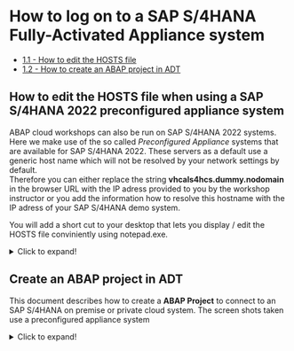 # How to log on to a SAP S/4HANA Fully-Activated Appliance system

- [1.1 - How to edit the HOSTS file](#exercise-11-how-to-find-a-released-api-using-an-abap-repository-tree)
- [1.2 - How to create an ABAP project in ADT](#exercise-12-check-the-documentation-for-i_purchaserequisitiontp)

## How to edit the HOSTS file when using a SAP S/4HANA 2022 preconfigured appliance system

ABAP cloud workshops can also be run on SAP S/4HANA 2022 systems. Here we make use of the so called *Preconfigured Appliance* systems that are available for SAP S/4HANA 2022.
These servers as a default use a generic host name which will not be resolved by your network settings by default.  
Therefore you can either replace the string **vhcals4hcs.dummy.nodomain** in the browser URL with the IP adress provided to you by the workshop instructor or you add the information how to resolve this hostname with the IP adress of your SAP S/4HANA demo system.

You will add a short cut to your desktop that lets you display / edit the HOSTS file conviniently using notepad.exe.   

<details>
 <summary>Click to expand!</summary>

1. Right click on your desktop 
2. Select **New > Shortcut**.

   ![Edit HOSTS](images/100_edit_hosts.png).

3. In the *Create Shortcut* dialogue enter the following string and press **Next**:
   `C:\Windows\System32\notepad.exe C:\Windows\System32\drivers\etc\hosts`. 
   
   ![Edit HOSTS](images/110_edit_hosts.png).
   
4. Provide the shortcut with a meaningful name such as **Edit HOSTS**.

   ![Edit HOSTS](images/120_edit_hosts.png).

5. Right click on the newly created shortcut and select **Run as administrator**.   
 
   ![Edit HOSTS](images/130_edit_hosts.png).

7. Confirm the popup of the User Accesss Control that needs the confirmation that you are OK with notepad being started with administrative rights

8. Enter the following three lines at the bottom of your HOSTS file, where xxx.xxx.xxx.xxx has to be replaced by the IP adress of your SAP S/4HANA preconfigured appliance system.

<pre>
# Customer Workshops Template SAP S/4HANA 2022
xxx.xxx.xxx.xxx vhcals4hcs.dummy.nodomain
#
</pre>

8. Save your changes 

</details>

## Create an ABAP project in ADT  

This document describes how to create a **ABAP Project** to connect to an SAP S/4HANA on premise or private cloud system.  The screen shots taken use a preconfigured appliance system 

<details>
 <summary>Click to expand!</summary>

1. Click on  **File > New > New ABAP Project**

   ![New ABAP Project](images/100_create_a_new_abap_project.png)

2. In the *System Connection* dialogue click on the link **new system connection**  

   ![System Connection](images/110_create_a_new_abap_project.png)

3. In the *Connection Settings* dialogue choose the connection type **Custom Application Server**  
   
   Then enter the following connection information
   - System ID: S4H
   - Application Server: xxx.xxx.xxx.xxx
   - Instance Number: 00
   
   and **deactivate** the check box **Activate Secure Network Communication (SNC)**
   
   Press Next.   

   ![Connection Settings](images/120_create_a_new_abap_project.png)

4. In the *Logon to System* dialogue enter the following data
    
   - Client: xxx
   - User: DEVELOPER###
   - Password: xxxxxxxx
   - Language: xx

   Press Next

   ![Logon to System](images/130_create_a_new_abap_project.png)
   
5. In the *Project Name* screen you can choose an individual name for your project or leave the default value proposed by ADT.
  
   ![Project Name](images/140_create_a_new_abap_project.png)

6. Press **Finish**.   
   
</details>
